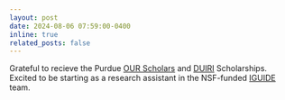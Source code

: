 ```yaml
---
layout: post
date: 2024-08-06 07:59:00-0400
inline: true 
related_posts: false
---
```


Grateful to recieve the Purdue <u>OUR Scholars</u> and <u>DUIRI</u> Scholarships. Excited to be starting as a research assistant in the NSF-funded [IGUIDE](https://www.nsf.gov/awardsearch/showAward?AWD_ID=2118329&HistoricalAwards=false) team. 